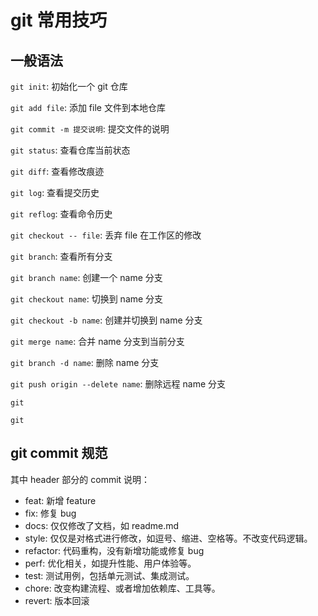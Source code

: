 # git 常用技巧

## 一般语法

`git init`: 初始化一个 git 仓库

`git add file`: 添加 file 文件到本地仓库

`git commit -m 提交说明`: 提交文件的说明

`git status`: 查看仓库当前状态

`git diff`: 查看修改痕迹

`git log`: 查看提交历史

`git reflog`: 查看命令历史

`git checkout -- file`: 丢弃 file 在工作区的修改

`git branch`: 查看所有分支

`git branch name`: 创建一个 name 分支

`git checkout name`: 切换到 name 分支

`git checkout -b name`: 创建并切换到 name 分支

`git merge name`: 合并 name 分支到当前分支

`git branch -d name`: 删除 name 分支

`git push origin --delete name`: 删除远程 name 分支

`git`

`git`

## git commit 规范

其中 header 部分的 commit 说明：

- feat: 新增 feature
- fix: 修复 bug
- docs: 仅仅修改了文档，如 readme.md
- style: 仅仅是对格式进行修改，如逗号、缩进、空格等。不改变代码逻辑。
- refactor: 代码重构，没有新增功能或修复 bug
- perf: 优化相关，如提升性能、用户体验等。
- test: 测试用例，包括单元测试、集成测试。
- chore: 改变构建流程、或者增加依赖库、工具等。
- revert: 版本回滚
